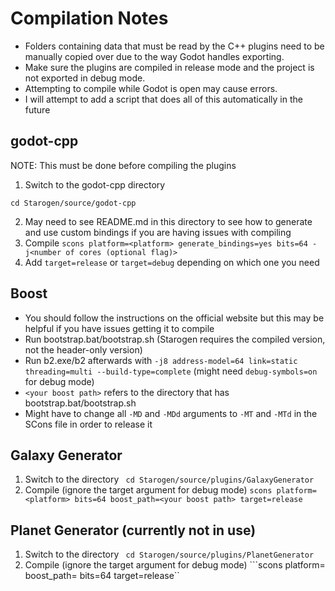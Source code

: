 
# Compilation Notes

- Folders containing data that must be read by the C++ plugins need to be manually copied over due to the way Godot handles exporting.
- Make sure the plugins are compiled in release mode and the project is not exported in debug mode.
- Attempting to compile while Godot is open may cause errors.
- I will attempt to add a script that does all of this automatically in the future

  

  

## godot-cpp

NOTE: This must be done before compiling the plugins
  

1. Switch to the godot-cpp directory

```cd Starogen/source/godot-cpp```

2. May need to see README.md in this directory to see how to generate and use custom bindings if you are having issues with compiling
3. Compile
```scons platform=<platform> generate_bindings=yes bits=64 -j<number of cores (optional flag)>```
4. Add `target=release` or `target=debug` depending on which one you need

## Boost

- You should follow the instructions on the official website but this may be helpful if you have issues getting it to compile
- Run bootstrap.bat/bootstrap.sh (Starogen requires the compiled version, not the header-only version)
- Run b2.exe/b2 afterwards with `-j8 address-model=64 link=static threading=multi --build-type=complete` (might need `debug-symbols=on` for debug mode)
- `<your boost path>` refers to the directory that has bootstrap.bat/bootstrap.sh 
- Might have to change all `-MD` and `-MDd` arguments to `-MT` and `-MTd` in the SCons file in order to release it


## Galaxy Generator

1. Switch to the directory
``` cd Starogen/source/plugins/GalaxyGenerator```
2. Compile (ignore the target argument for debug mode)
```scons platform=<platform> bits=64 boost_path=<your boost path> target=release```

## Planet Generator (currently not in use)

1. Switch to the directory
``` cd Starogen/source/plugins/PlanetGenerator```
2. Compile (ignore the target argument for debug mode)
```scons platform=<platform> boost_path=<your boost path> bits=64 target=release``

